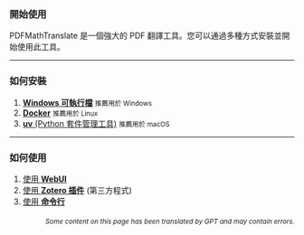 ### 開始使用

PDFMathTranslate 是一個強大的 PDF 翻譯工具。您可以通過多種方式安裝並開始使用此工具。

---

### 如何安裝

1. [**Windows 可執行檔**](./INSTALLATION_winexe.md) <small>推薦用於 Windows</small>
2. [**Docker**](./INSTALLATION_docker.md) <small>推薦用於 Linux</small>
3. [**uv** (Python 套件管理工具)](./INSTALLATION_uv.md) <small>推薦用於 macOS</small>

---

### 如何使用

1. [使用 **WebUI**](./USAGE_webui.md)
2. [使用 **Zotero 插件**](https://github.com/guaguastandup/zotero-pdf2zh) (第三方程式)
3. [使用 **命令行**](./USAGE_commandline.md)

<div align="right"> 
<h6><small>Some content on this page has been translated by GPT and may contain errors.</small></h6>